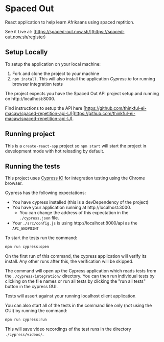 # Spaced Out

React application to help learn Afrikaans using spaced reptition.

See it Live at: [https://spaced-out.now.sh/](https://spaced-out.now.sh/register)

## Setup Locally

To setup the application on your local machine:

1. Fork and clone the project to your machine
2. `npm install`. This will also install the application _Cypress.io_ for running browser integration tests

The project expects you have the Spaced Out API project setup and running on http://localhost:8000.

Find instructions to setup the API here [https://github.com/thinkful-ei-macaw/spaced-repetition-api-IJ](https://github.com/thinkful-ei-macaw/spaced-repetition-api-IJ).

## Running project

This is a `create-react-app` project so `npm start` will start the project in development mode with hot reloading by default.

## Running the tests

This project uses [Cypress IO](https://docs.cypress.io) for integration testing using the Chrome browser.

Cypress has the following expectations:

- You have cypress installed (this is a devDependency of the project)
- You have your application running at http://localhost:3000.
  - You can change the address of this expectation in the `./cypress.json` file.
- Your `./src/config.js` is using http://localhost:8000/api as the `API_ENDPOINT`

To start the tests run the command:

```bash
npm run cypress:open
```

On the first run of this command, the cypress application will verify its install. Any other runs after this, the verification will be skipped.

The command will open up the Cypress application which reads tests from the `./cypress/integration/` directory. You can then run individual tests by clicking on the file names or run all tests by clicking the "run all tests" button in the cypress GUI.

Tests will assert against your running localhost client application.

You can also start all of the tests in the command line only (not using the GUI) by running the command:

```bash
npm run cypress:run
```

This will save video recordings of the test runs in the directory `./cypress/videos/`.
